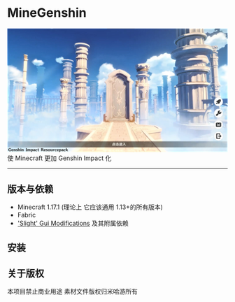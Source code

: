 # MineGenshin
![](/screenshots/Genshin%20Preview.jpg)
使 Minecraft 更加 Genshin Impact 化

---

## 版本与依赖

- Minecraft 1.17.1 (理论上 它应该通用 1.13+的所有版本)  
- Fabric
- ['Slight' Gui Modifications](https://www.curseforge.com/minecraft/mc-mods/slight-gui-modifications) 及其附属依赖

## 安装

## 关于版权

本项目禁止商业用途
素材文件版权归米哈游所有
